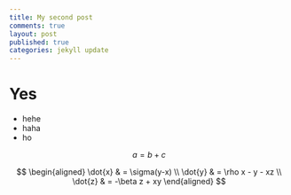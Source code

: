 ```yaml
---
title: My second post
comments: true
layout: post
published: true
categories: jekyll update
---
```

# Yes
- hehe 
- haha
- ho

$$ a = b + c$$

$$
\begin{aligned}
\dot{x} & = \sigma(y-x) \\
\dot{y} & = \rho x - y - xz \\
\dot{z} & = -\beta z + xy
\end{aligned}
$$